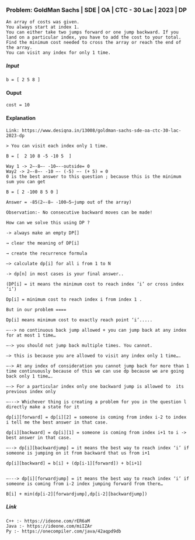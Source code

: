 ### Problem: GoldMan Sachs | SDE | OA | CTC - 30 Lac | 2023 | DP
    An array of costs was given. 
    You always start at index 1. 
    You can either take two jumps forward or one jump backward. If you land on a particular index, you have to add the cost to your total. 
    Find the minimum cost needed to cross the array or reach the end of the array.
    You can visit any index for only 1 time. 

##### Input

    b = [ 2 5 8 ] 

#### Ouput

    cost = 10 

#### Explanation

    Link: https://www.desiqna.in/13008/goldman-sachs-sde-oa-ctc-30-lac-2023-dp 

    > You can visit each index only 1 time. 

    B = [  2 10 8 -5 -10 5  ]

    Way 1 -> 2—-8—- -10—--outside= 0 
    Way2 -> 2—-8—- -10 —- (-5) —- (+ 5) = 0 
    0 is the best answer to this question ; because this is the minimum sum you can get

    B = [ 2 -100 8 5 0 ] 

    Answer = -85(2—-8— -100—5—jump out of the array)

    Observation:- No consecutive backward moves can be made! 

    How can we solve this using DP ? 

    -> always make an empty DP[] 

    → clear the meaning of DP[i]

    → create the recurrence formula 

    —> calculate dp[i] for all i from 1 to N 

    -> dp[n] in most cases is your final answer.. 

    (DP[i] = it means the minimum cost to reach index ‘i’ or cross index ‘i’)

    Dp[i] = minimum cost to reach index i from index 1 .

    But in our problem ==== 

    Dp[i] means minimum cost to exactly reach point ‘i’..... 

    —--> no continuous back jump allowed + you can jump back at any index for at most 1 time…

    —-> you should not jump back multiple times. You cannot. 

    —> this is because you are allowed to visit any index only 1 time….

    —-> At any index of consideration you cannot jump back for more than 1 time continuously because of this we can use dp because we are going back only 1 time….

    —-> For a particular index only one backward jump is allowed to  its previous index only 

    —---> Whichever thing is creating a problem for you in the question l directly make a state for it

    dp[i][forward] = dp[i][2] = someone is coming from index i-2 to index i tell me the best answer in that case. 

    dp[i][backward] = dp[i][1] = someone is coming from index i+1 to i -> best answer in that case. 

    —--> dp[i][backwardjump] = it means the best way to reach index ‘i’ if someone is jumping on it from backward that us from i+1 

    dp[i][backward] = b[i] + (dp[i-1][forward]) + b[i+1]


    —---> dp[i][forwardjump] = it means the best way to reach index ‘i’ if someone is coming from i-2 index jumping forward from there… 

    B[i] + min(dp[i-2][forwardjump],dp[i-2][backwardjump]) 

##### Link

    C++ :- https://ideone.com/rER6aM 
    Java :- https://ideone.com/miIZAr 
    Py :- https://onecompiler.com/java/42aqpd9db
